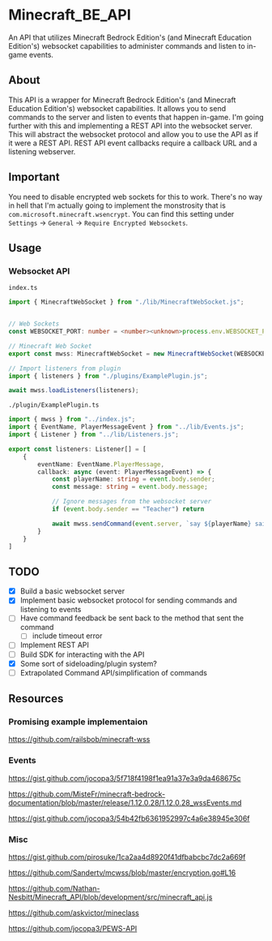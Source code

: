 # Minecraft_BE_API

An API that utilizes Minecraft Bedrock Edition's (and Minecraft Education Edition's) websocket capabilities to administer commands and listen to in-game events.

## About

This API is a wrapper for Minecraft Bedrock Edition's (and Minecraft Education Edition's) websocket capabilities. It allows you to send commands to the server and listen to events that happen in-game. I'm going further with this and implementing a REST API into the websocket server. This will abstract the websocket protocol and allow you to use the API as if it were a REST API. REST API event callbacks require a callback URL and a listening webserver.

## Important

You need to disable encrypted web sockets for this to work. There's no way in hell that I'm actually going to implement the monstrosity that is `com.microsoft.minecraft.wsencrypt`. You can find this setting under `Settings` -> `General` -> `Require Encrypted Websockets`.

## Usage

### Websocket API

`index.ts`

```typescript
import { MinecraftWebSocket } from "./lib/MinecraftWebSocket.js";


// Web Sockets
const WEBSOCKET_PORT: number = <number><unknown>process.env.WEBSOCKET_PORT || 4005;

// Minecraft Web Socket
export const mwss: MinecraftWebSocket = new MinecraftWebSocket(WEBSOCKET_PORT);

// Import listeners from plugin
import { listeners } from "./plugins/ExamplePlugin.js";

await mwss.loadListeners(listeners);

```

`./plugin/ExamplePlugin.ts`

```typescript
import { mwss } from "../index.js";
import { EventName, PlayerMessageEvent } from "../lib/Events.js";
import { Listener } from "../lib/Listeners.js";

export const listeners: Listener[] = [
    {
        eventName: EventName.PlayerMessage,
        callback: async (event: PlayerMessageEvent) => {
            const playerName: string = event.body.sender;
            const message: string = event.body.message;

            // Ignore messages from the websocket server
            if (event.body.sender == "Teacher") return

            await mwss.sendCommand(event.server, `say ${playerName} said ${message}`);
        }
    }
]
```

## TODO

- [x] Build a basic websocket server
- [x] Implement basic websocket protocol for sending commands and listening to events
- [ ] Have command feedback be sent back to the method that sent the command
  - [ ] include timeout error
- [ ] Implement REST API
- [ ] Build SDK for interacting with the API
- [x] Some sort of sideloading/plugin system?
- [ ] Extrapolated Command API/simplification of commands

## Resources

### Promising example implementaion

<https://github.com/railsbob/minecraft-wss>

### Events

<https://gist.github.com/jocopa3/5f718f4198f1ea91a37e3a9da468675c>

<https://github.com/MisteFr/minecraft-bedrock-documentation/blob/master/release/1.12.0.28/1.12.0.28_wssEvents.md>

<https://gist.github.com/jocopa3/54b42fb6361952997c4a6e38945e306f>

### Misc

<https://gist.github.com/pirosuke/1ca2aa4d8920f41dfbabcbc7dc2a669f>

<https://github.com/Sandertv/mcwss/blob/master/encryption.go#L16>

<https://github.com/Nathan-Nesbitt/Minecraft_API/blob/development/src/minecraft_api.js>

<https://github.com/askvictor/mineclass>

<https://github.com/jocopa3/PEWS-API>
